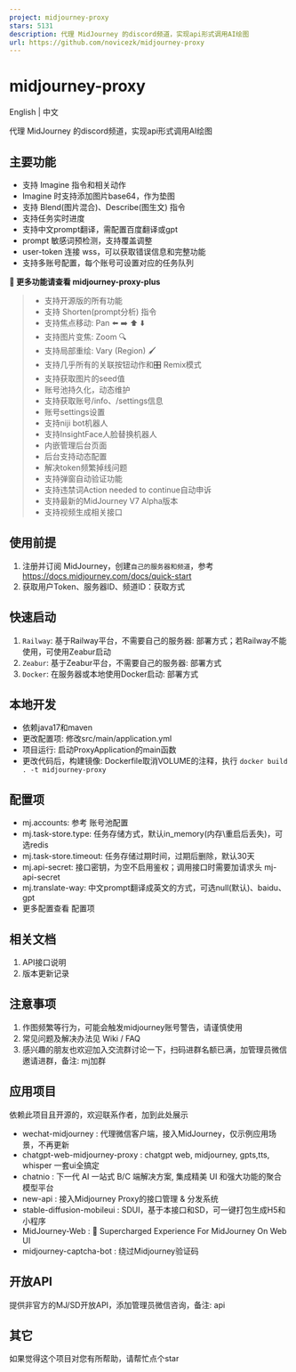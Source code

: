 ```yaml
---
project: midjourney-proxy
stars: 5131
description: 代理 MidJourney 的discord频道，实现api形式调用AI绘图
url: https://github.com/novicezk/midjourney-proxy
---
```


midjourney-proxy
================

English | 中文

代理 MidJourney 的discord频道，实现api形式调用AI绘图

主要功能
----

-   支持 Imagine 指令和相关动作
-   Imagine 时支持添加图片base64，作为垫图
-   支持 Blend(图片混合)、Describe(图生文) 指令
-   支持任务实时进度
-   支持中文prompt翻译，需配置百度翻译或gpt
-   prompt 敏感词预检测，支持覆盖调整
-   user-token 连接 wss，可以获取错误信息和完整功能
-   支持多账号配置，每个账号可设置对应的任务队列

**🚀 更多功能请查看 midjourney-proxy-plus**

> -   支持开源版的所有功能
> -   支持 Shorten(prompt分析) 指令
> -   支持焦点移动: Pan ⬅️ ➡️ ⬆️ ⬇️
> -   支持图片变焦: Zoom 🔍
> -   支持局部重绘: Vary (Region) 🖌
> -   支持几乎所有的关联按钮动作和🎛️ Remix模式
> -   支持获取图片的seed值
> -   账号池持久化，动态维护
> -   支持获取账号/info、/settings信息
> -   账号settings设置
> -   支持niji bot机器人
> -   支持InsightFace人脸替换机器人
> -   内嵌管理后台页面
> -   后台支持动态配置
> -   解决token频繁掉线问题
> -   支持弹窗自动验证功能
> -   支持违禁词Action needed to continue自动申诉
> -   支持最新的MidJourney V7 Alpha版本
> -   支持视频生成相关接口

使用前提
----

1.  注册并订阅 MidJourney，创建`自己的服务器和频道`，参考 https://docs.midjourney.com/docs/quick-start
2.  获取用户Token、服务器ID、频道ID：获取方式

快速启动
----

1.  `Railway`: 基于Railway平台，不需要自己的服务器: 部署方式；若Railway不能使用，可使用Zeabur启动
2.  `Zeabur`: 基于Zeabur平台，不需要自己的服务器: 部署方式
3.  `Docker`: 在服务器或本地使用Docker启动: 部署方式

本地开发
----

-   依赖java17和maven
-   更改配置项: 修改src/main/application.yml
-   项目运行: 启动ProxyApplication的main函数
-   更改代码后，构建镜像: Dockerfile取消VOLUME的注释，执行 `docker build . -t midjourney-proxy`

配置项
---

-   mj.accounts: 参考 账号池配置
-   mj.task-store.type: 任务存储方式，默认in\_memory(内存\\重启后丢失)，可选redis
-   mj.task-store.timeout: 任务存储过期时间，过期后删除，默认30天
-   mj.api-secret: 接口密钥，为空不启用鉴权；调用接口时需要加请求头 mj-api-secret
-   mj.translate-way: 中文prompt翻译成英文的方式，可选null(默认)、baidu、gpt
-   更多配置查看 配置项

相关文档
----

1.  API接口说明
2.  版本更新记录

注意事项
----

1.  作图频繁等行为，可能会触发midjourney账号警告，请谨慎使用
2.  常见问题及解决办法见 Wiki / FAQ
3.  感兴趣的朋友也欢迎加入交流群讨论一下，扫码进群名额已满，加管理员微信邀请进群，备注: mj加群

应用项目
----

依赖此项目且开源的，欢迎联系作者，加到此处展示

-   wechat-midjourney : 代理微信客户端，接入MidJourney，仅示例应用场景，不再更新
-   chatgpt-web-midjourney-proxy : chatgpt web, midjourney, gpts,tts, whisper 一套ui全搞定
-   chatnio : 下一代 AI 一站式 B/C 端解决方案, 集成精美 UI 和强大功能的聚合模型平台
-   new-api : 接入Midjourney Proxy的接口管理 & 分发系统
-   stable-diffusion-mobileui : SDUI，基于本接口和SD，可一键打包生成H5和小程序
-   MidJourney-Web : 🍎 Supercharged Experience For MidJourney On Web UI
-   midjourney-captcha-bot : 绕过Midjourney验证码

开放API
-----

提供非官方的MJ/SD开放API，添加管理员微信咨询，备注: api

其它
--

如果觉得这个项目对您有所帮助，请帮忙点个star
